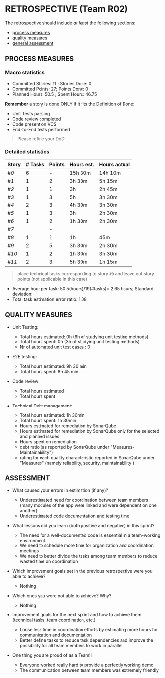 # RETROSPECTIVE (Team R02)

The retrospective should include _at least_ the following
sections:

- [process measures](#process-measures)
- [quality measures](#quality-measures)
- [general assessment](#assessment)

## PROCESS MEASURES

### Macro statistics

- Committed Stories: 11 ; Stories Done: 0
- Committed Points: 27; Points Done: 0
- Planned Hours: 50.5 ; Spent Hours: 46.75

**Remember** a story is done ONLY if it fits the Definition of Done:

- Unit Tests passing
- Code review completed
- Code present on VCS
- End-to-End tests performed

> Please refine your DoD

### Detailed statistics

| Story | # Tasks | Points | Hours est. | Hours actual     |
| ----- | ------- | ------ | ---------- | ---------------- |
| _#0_  | 6       | -      | 15h 30m    | 14h 10m          |
| _#1_  | 1       | 2      | 3h 30m     | 5h 15m           |
| _#2_  | 1       | 1      | 3h         | 2h 45m           |
| _#3_  | 1       | 3      | 5h         | 3h 30m           |
| _#4_  | 2       | 3      | 4h 30m     | 3h 30m           |
| _#5_  | 1       | 3      | 3h         | 2h 30m           |
| _#6_  | 1       | 2      | 1h 30m     | 2h 30m           |
| _#7_  |         | -      |            |                  |
| _#8_  | 1       | 1      | 1h         | 45m              |
| _#9_  | 2       | 5      | 3h 30m     | 2h 30m           |
| _#10_ | 1       | 2      | 1h 30m     | 3h 30m           |
| _#11_ | 2       | 3      | 5h 30m     | 1h 15m           |

> place technical tasks corresponding to story `#0` and leave out story points (not applicable in this case)

- Average hour per task: 50.5(hours)/19(#tasks)= 2.65 hours; Standard deviation:
- Total task estimation error ratio: 1.08

## QUALITY MEASURES

- Unit Testing:
  - Total hours estimated: 0h (6h of studying unit testing methods)
  - Total hours spent: 0h (3h of studying unit testing methods)
  - Nr of automated unit test cases : 0

- E2E testing:
  - Total hours estimated: 9h 30 min
  - Total hours spent: 8h 45 min
- Code review
  - Total hours estimated
  - Total hours spent
- Technical Debt management:
  - Total hours estimated: 1h 30min
  - Total hours spent: 1h 30min
  - Hours estimated for remediation by SonarQube
  - Hours estimated for remediation by SonarQube only for the selected and planned issues
  - Hours spent on remediation
  - debt ratio (as reported by SonarQube under "Measures-Maintainability")
  - rating for each quality characteristic reported in SonarQube under "Measures" (namely reliability, security, maintainability )

## ASSESSMENT

- What caused your errors in estimation (if any)?
  - Underestimated need for coordination between team members (many modules of the app were linked and were dependent on one another)
  - Underestimated code documentation and testing time


- What lessons did you learn (both positive and negative) in this sprint?
  - The need for a well-documented code is essential in a team-working environment
  - We need to schedule more time for organization and coordination meetings
  - We need to better divide the tasks among team members to reduce wasted time on coordination


- Which improvement goals set in the previous retrospective were you able to achieve?
  - Nothing
- Which ones you were not able to achieve? Why?
  - Nothing

- Improvement goals for the next sprint and how to achieve them (technical tasks, team coordination, etc.)

  - Loose less time in coordination efforts by estimating more hours for communication and documentation
  - Better define tasks to reduce task dependencies and improve the possibility for all team members to work in parallel


- One thing you are proud of as a Team!!
  - Everyone worked really hard to provide a perfectly working demo
  - The communication between team members was extremely friendly
